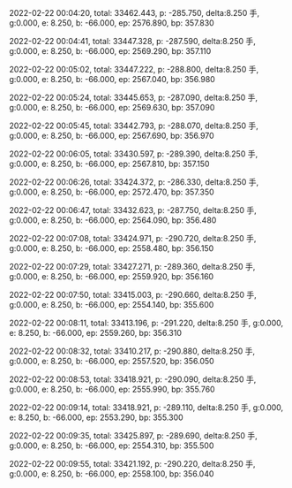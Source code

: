 2022-02-22 00:04:20, total: 33462.443, p: -285.750, delta:8.250 手, g:0.000, e: 8.250, b: -66.000, ep: 2576.890, bp: 357.830

2022-02-22 00:04:41, total: 33447.328, p: -287.590, delta:8.250 手, g:0.000, e: 8.250, b: -66.000, ep: 2569.290, bp: 357.110

2022-02-22 00:05:02, total: 33447.222, p: -288.800, delta:8.250 手, g:0.000, e: 8.250, b: -66.000, ep: 2567.040, bp: 356.980

2022-02-22 00:05:24, total: 33445.653, p: -287.090, delta:8.250 手, g:0.000, e: 8.250, b: -66.000, ep: 2569.630, bp: 357.090

2022-02-22 00:05:45, total: 33442.793, p: -288.070, delta:8.250 手, g:0.000, e: 8.250, b: -66.000, ep: 2567.690, bp: 356.970

2022-02-22 00:06:05, total: 33430.597, p: -289.390, delta:8.250 手, g:0.000, e: 8.250, b: -66.000, ep: 2567.810, bp: 357.150

2022-02-22 00:06:26, total: 33424.372, p: -286.330, delta:8.250 手, g:0.000, e: 8.250, b: -66.000, ep: 2572.470, bp: 357.350

2022-02-22 00:06:47, total: 33432.623, p: -287.750, delta:8.250 手, g:0.000, e: 8.250, b: -66.000, ep: 2564.090, bp: 356.480

2022-02-22 00:07:08, total: 33424.971, p: -290.720, delta:8.250 手, g:0.000, e: 8.250, b: -66.000, ep: 2558.480, bp: 356.150

2022-02-22 00:07:29, total: 33427.271, p: -289.360, delta:8.250 手, g:0.000, e: 8.250, b: -66.000, ep: 2559.920, bp: 356.160

2022-02-22 00:07:50, total: 33415.003, p: -290.660, delta:8.250 手, g:0.000, e: 8.250, b: -66.000, ep: 2554.140, bp: 355.600

2022-02-22 00:08:11, total: 33413.196, p: -291.220, delta:8.250 手, g:0.000, e: 8.250, b: -66.000, ep: 2559.260, bp: 356.310

2022-02-22 00:08:32, total: 33410.217, p: -290.880, delta:8.250 手, g:0.000, e: 8.250, b: -66.000, ep: 2557.520, bp: 356.050

2022-02-22 00:08:53, total: 33418.921, p: -290.090, delta:8.250 手, g:0.000, e: 8.250, b: -66.000, ep: 2555.990, bp: 355.760

2022-02-22 00:09:14, total: 33418.921, p: -289.110, delta:8.250 手, g:0.000, e: 8.250, b: -66.000, ep: 2553.290, bp: 355.300

2022-02-22 00:09:35, total: 33425.897, p: -289.690, delta:8.250 手, g:0.000, e: 8.250, b: -66.000, ep: 2554.310, bp: 355.500

2022-02-22 00:09:55, total: 33421.192, p: -290.220, delta:8.250 手, g:0.000, e: 8.250, b: -66.000, ep: 2558.100, bp: 356.040